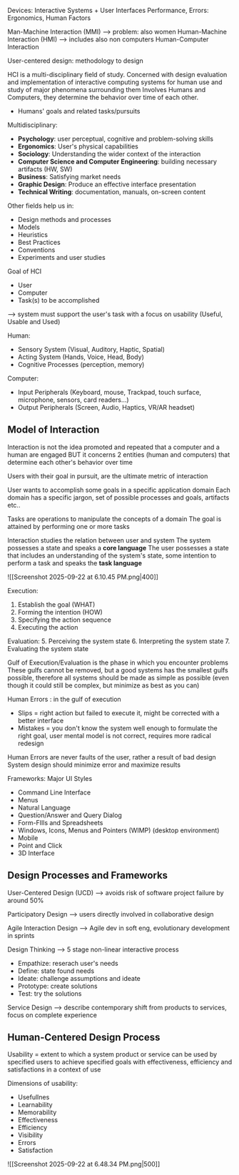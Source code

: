 Devices: Interactive Systems + User Interfaces
Performance, Errors: Ergonomics, Human Factors

Man-Machine Interaction (MMI) --> problem: also women 
Human-Machine Interaction (HMI) --> includes also non computers
Human-Computer Interaction

User-centered design: methodology to design 

HCI is a multi-disciplinary field of study. Concerned with design evaluation and implementation of interactive computing systems for human use and study of major phenomena surrounding them
Involves Humans and Computers, they determine the behavior over time of each other.
- Humans' goals and related tasks/pursuits

Multidisciplinary:
- **Psychology**: user perceptual, cognitive and problem-solving skills
- **Ergonomics**: User's physical capabilities
- **Sociology**: Understanding the wider context of the interaction
- **Computer Science and Computer Engineering**: building necessary artifacts (HW, SW)
- **Business**: Satisfying market needs
- **Graphic Design**: Produce an effective interface presentation
- **Technical Writing**: documentation, manuals, on-screen content

Other fields help us in:
- Design methods and processes
- Models
- Heuristics
- Best Practices
- Conventions
- Experiments and user studies

Goal of HCI
- User
- Computer
- Task(s) to be accomplished

--> system must support the user's task with a focus on usability (Useful, Usable and Used)

Human:
- Sensory System (Visual, Auditory, Haptic, Spatial)
- Acting System (Hands, Voice, Head, Body)
- Cognitive Processes (perception, memory)

Computer:
- Input Peripherals (Keyboard, mouse, Trackpad, touch surface, microphone, sensors, card readers...)
- Output Peripherals (Screen, Audio, Haptics, VR/AR headset)

## Model of Interaction


Interaction is not the idea promoted and repeated that a computer and a human are engaged BUT
it concerns 2 entities (human and computers) that determine each other's behavior over time

Users with their goal in pursuit, are the ultimate metric of interaction

User wants to accomplish some goals in a specific application domain
Each domain has a specific jargon, set of possible processes and goals, artifacts etc..

Tasks are operations to manipulate the concepts of a domain
The goal is attained by performing one or more tasks

Interaction studies the relation between user and system
The system possesses a state and speaks a **core language**
The user possesses a state that includes an understanding of the system's state, some intention to perform a task and speaks the **task language**

![[Screenshot 2025-09-22 at 6.10.45 PM.png|400]]

Execution:
1. Establish the goal (WHAT)
2. Forming the intention (HOW)
3. Specifying the action sequence
4. Executing the action

Evaluation:
5. Perceiving the system state
6. Interpreting the system state
7. Evaluating the system state

Gulf of Execution/Evaluation is the phase in which you encounter problems
These gulfs cannot be removed, but a good systems has the smallest gulfs possible,
therefore all systems should be made as simple as possible (even though it could still be complex, but minimize as best as you can)

Human Errors : in the gulf of execution
- Slips = right action but failed to execute it, might be corrected with a better interface
- Mistakes = you don't know the system well enough to formulate the right goal, user mental model is not correct, requires more radical redesign

Human Errors are never faults of the user, rather a result of bad design
System design should minimize error and maximize results

Frameworks: Major UI Styles
- Command Line Interface
- Menus
- Natural Language
- Question/Answer and Query Dialog
- Form-FIlls and Spreadsheets
- Windows, Icons, Menus and Pointers (WIMP) (desktop environment)
- Mobile
- Point and Click
- 3D Interface

## Design Processes and Frameworks

User-Centered Design (UCD) --> avoids risk of software project failure by around 50%

Participatory Design --> users directly involved in collaborative design

Agile Interaction Design --> Agile dev in soft eng, evolutionary development in sprints

Design Thinking --> 5 stage non-linear interactive process
- Empathize: reserach user's needs
- Define: state found needs
- Ideate: challenge assumptions and ideate
- Prototype: create solutions
- Test: try the solutions

Service Design --> describe contemporary shift from products to services, focus on complete experience

## Human-Centered Design Process

Usability = extent to which a system product or service can be used by specified users to achieve specified goals with effectiveness, efficiency and satisfactions in a context of use

Dimensions of usability:
- Usefullnes
- Learnability
- Memorability
- Effectiveness
- Efficiency
- Visibility
- Errors
- Satisfaction

![[Screenshot 2025-09-22 at 6.48.34 PM.png|500]]

